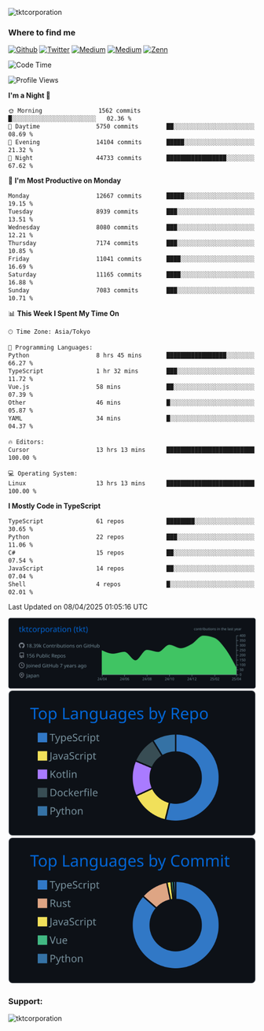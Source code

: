 <p align="left"> <img src="https://komarev.com/ghpvc/?username=tktcorporation&label=Profile%20views&color=0e75b6&style=flat" alt="tktcorporation" /> </p>

<h3>Where to find me</h3>
<p>
<a href="https://github.com/tktcorporation" target="_blank"><img alt="Github" src="https://img.shields.io/badge/GitHub-%2312100E.svg?&style=for-the-badge&logo=Github&logoColor=white" /></a>
<a href="https://twitter.com/tktcorporation" target="_blank"><img alt="Twitter" src="https://img.shields.io/badge/twitter-%231DA1F2.svg?&style=for-the-badge&logo=twitter&logoColor=white" /></a>
<a href="https://www.linkedin.com/in/tktcorporation" target="_blank"><img alt="Medium" src="https://img.shields.io/badge/linkdin-0a66c2.svg?&style=for-the-badge&logo=linkedin&logoColor=white" /></a>
<a href="https://qiita.com/tktcorporation" target="_blank"><img alt="Medium" src="https://img.shields.io/badge/qiita-55C500.svg?&style=for-the-badge&logo=qiita&logoColor=white" /></a>
<a href="https://zenn.dev/tktcorporation" target="_blank"><img alt="Zenn" src="https://img.shields.io/badge/Zenn-3EA8FF.svg?&style=for-the-badge&logo=Zenn&logoColor=white" /></a>
</p>
  
<!--START_SECTION:waka-->
![Code Time](http://img.shields.io/badge/Code%20Time-2%2C273%20hrs%2053%20mins-blue)

![Profile Views](http://img.shields.io/badge/Profile%20Views-0-blue)

**I'm a Night 🦉** 

```text
🌞 Morning                1562 commits        █░░░░░░░░░░░░░░░░░░░░░░░░   02.36 % 
🌆 Daytime                5750 commits        ██░░░░░░░░░░░░░░░░░░░░░░░   08.69 % 
🌃 Evening                14104 commits       █████░░░░░░░░░░░░░░░░░░░░   21.32 % 
🌙 Night                  44733 commits       █████████████████░░░░░░░░   67.62 % 
```
📅 **I'm Most Productive on Monday** 

```text
Monday                   12667 commits       █████░░░░░░░░░░░░░░░░░░░░   19.15 % 
Tuesday                  8939 commits        ███░░░░░░░░░░░░░░░░░░░░░░   13.51 % 
Wednesday                8080 commits        ███░░░░░░░░░░░░░░░░░░░░░░   12.21 % 
Thursday                 7174 commits        ███░░░░░░░░░░░░░░░░░░░░░░   10.85 % 
Friday                   11041 commits       ████░░░░░░░░░░░░░░░░░░░░░   16.69 % 
Saturday                 11165 commits       ████░░░░░░░░░░░░░░░░░░░░░   16.88 % 
Sunday                   7083 commits        ███░░░░░░░░░░░░░░░░░░░░░░   10.71 % 
```


📊 **This Week I Spent My Time On** 

```text
🕑︎ Time Zone: Asia/Tokyo

💬 Programming Languages: 
Python                   8 hrs 45 mins       █████████████████░░░░░░░░   66.27 % 
TypeScript               1 hr 32 mins        ███░░░░░░░░░░░░░░░░░░░░░░   11.72 % 
Vue.js                   58 mins             ██░░░░░░░░░░░░░░░░░░░░░░░   07.39 % 
Other                    46 mins             █░░░░░░░░░░░░░░░░░░░░░░░░   05.87 % 
YAML                     34 mins             █░░░░░░░░░░░░░░░░░░░░░░░░   04.37 % 

🔥 Editors: 
Cursor                   13 hrs 13 mins      █████████████████████████   100.00 % 

💻 Operating System: 
Linux                    13 hrs 13 mins      █████████████████████████   100.00 % 
```

**I Mostly Code in TypeScript** 

```text
TypeScript               61 repos            ████████░░░░░░░░░░░░░░░░░   30.65 % 
Python                   22 repos            ███░░░░░░░░░░░░░░░░░░░░░░   11.06 % 
C#                       15 repos            ██░░░░░░░░░░░░░░░░░░░░░░░   07.54 % 
JavaScript               14 repos            ██░░░░░░░░░░░░░░░░░░░░░░░   07.04 % 
Shell                    4 repos             █░░░░░░░░░░░░░░░░░░░░░░░░   02.01 % 
```




 Last Updated on 08/04/2025 01:05:16 UTC
<!--END_SECTION:waka-->

[![](https://raw.githubusercontent.com/tktcorporation/tktcorporation/master/profile-summary-card-output/github_dark/0-profile-details.svg)](https://github.com/vn7n24fzkq/github-profile-summary-cards)
[![](https://raw.githubusercontent.com/tktcorporation/tktcorporation/master/profile-summary-card-output/github_dark/1-repos-per-language.svg)](https://github.com/vn7n24fzkq/github-profile-summary-cards) [![](https://raw.githubusercontent.com/tktcorporation/tktcorporation/master/profile-summary-card-output/github_dark/2-most-commit-language.svg)](https://github.com/vn7n24fzkq/github-profile-summary-cards)

<h3 align="left">Support:</h3>
<p><a href="https://www.buymeacoffee.com/tktcorporation"> <img align="left" src="https://cdn.buymeacoffee.com/buttons/v2/default-yellow.png" height="50" width="210" alt="tktcorporation" /></a></p><br><br>
